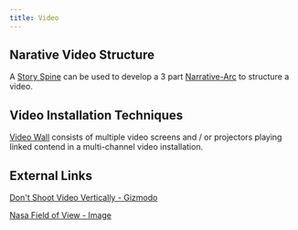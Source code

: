 ```yaml
---
title: Video
---
```


## Narative Video Structure

A [Story Spine](./story-spine.md) can be used to develop a 3 part [Narrative-Arc](./narrative-arc.md) to structure a video.

## Video Installation Techniques

[Video Wall](../sculpture/video-wall.md) consists of multiple video screens and / or projectors playing linked contend in a multi-channel video installation.

## External Links

[Don't Shoot Video Vertically - Gizmodo](http://gizmodo.com/5915888/an-important-psa-on-why-you-should-never-shoot-videos-vertically)

[Nasa Field of View - Image](http://vision.arc.nasa.gov/personnel/al/papers/64vision/17_files/image026.jpg)
